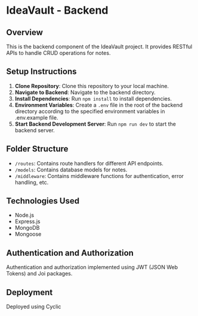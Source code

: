 # IdeaVault - Backend

## Overview
This is the backend component of the IdeaVault project. It provides RESTful APIs to handle CRUD operations for notes.

## Setup Instructions
1. **Clone Repository**: Clone this repository to your local machine.
2. **Navigate to Backend**: Navigate to the backend directory.
3. **Install Dependencies**: Run `npm install` to install dependencies.
4. **Environment Variables**: Create a `.env` file in the root of the backend directory according to the specified environment variables in .env.example file.
5. **Start Backend Development Server**: Run `npm run dev` to start the backend server.

## Folder Structure
- `/routes`: Contains route handlers for different API endpoints.
- `/models`: Contains database models for notes.
- `/middleware`: Contains middleware functions for authentication, error handling, etc.

## Technologies Used
- Node.js
- Express.js
- MongoDB
- Mongoose 

## Authentication and Authorization
Authentication and authorization implemented using JWT (JSON Web Tokens) and Joi packages.

## Deployment
Deployed using Cyclic
